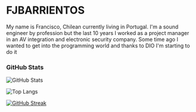# FJBARRIENTOS

My name is Francisco, Chilean currently living in Portugal. 
I'm a sound engineer by profession but the last 10 years I worked as a project manager in an AV integration and electronic security company. 
Some time ago I wanted to get into the programming world and thanks to DIO I'm starting to do it

### GitHub Stats
![GitHub Stats](https://github-readme-stats.vercel.app/api?username=fjbarrientos&theme=transparent&bg_color=000&border_color=30A3DC&show_icons=true&icon_color=30A3DC&title_color=E94D5F&text_color=FFF)


![Top Langs](https://github-readme-stats-git-masterrstaa-rickstaa.vercel.app/api/top-langs/?username=fjbarrientos&bg_color=000&border_color=30A3DC&title_color=E94D5F&text_color=FFF)


[![GitHub Streak](https://streak-stats.demolab.com/?user=fjbarrientos&theme=bear&background=000&border=30A3DC&dates=FFF)](https://git.io/streak-stats)
